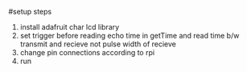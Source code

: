 #setup steps

1. install adafruit char lcd library
2. set trigger before reading echo time in getTime and read time b/w transmit and recieve not pulse width of recieve
3. change pin connections according to rpi
4. run
